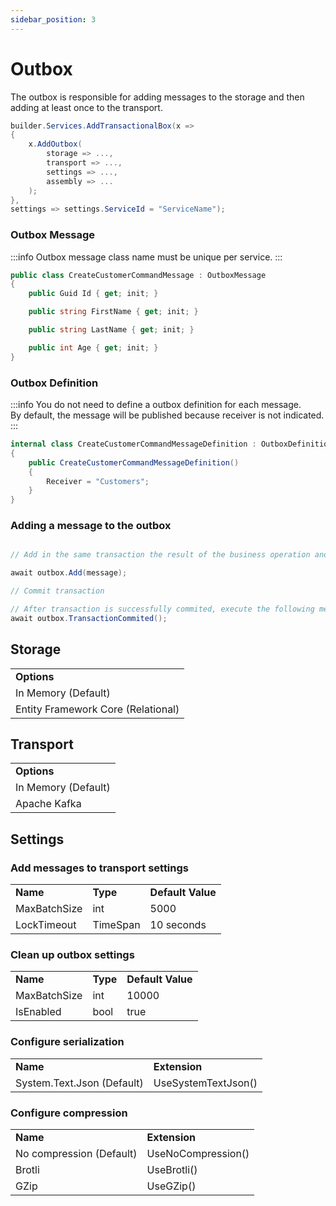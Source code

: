 ```yaml
---
sidebar_position: 3
---
```


# Outbox

The outbox is responsible for adding messages to the storage  and then adding at least once to the transport.

```csharp
builder.Services.AddTransactionalBox(x =>
{
    x.AddOutbox(
        storage => ...,
        transport => ...,
        settings => ...,
        assembly => ...
    );
},
settings => settings.ServiceId = "ServiceName");
```
### Outbox Message
:::info
Outbox message class name must be unique per service.
:::
```csharp
public class CreateCustomerCommandMessage : OutboxMessage
{
    public Guid Id { get; init; }

    public string FirstName { get; init; }

    public string LastName { get; init; }

    public int Age { get; init; }
}
```

### Outbox Definition
:::info
You do not need to define a outbox definition for each message.   
By default, the message will be published because receiver is not indicated.
:::
```csharp
internal class CreateCustomerCommandMessageDefinition : OutboxDefinition<CreateCustomerCommandMessage>
{
    public CreateCustomerCommandMessageDefinition() 
    {
        Receiver = "Customers";
    }
}

```

### Adding a message to the outbox

```csharp

// Add in the same transaction the result of the business operation and message to outbox

await outbox.Add(message);

// Commit transaction

// After transaction is successfully commited, execute the following method
await outbox.TransactionCommited();

```

## Storage

<table>
  <tr>
    <td><b>Options</b></td>
  </tr>
  <tr>
    <td>In Memory (Default)</td>
  </tr>
    <tr>
    <td>Entity Framework Core (Relational)</td>
  </tr>
</table>

## Transport

<table>
  <tr>
    <td><b>Options</b></td>
  </tr>
  <tr>
    <td>In Memory (Default)</td>
  </tr>
    <tr>
    <td>Apache Kafka </td>
  </tr>
</table>

## Settings

### Add messages to transport settings

<table>
  <tr>
    <td><b>Name</b></td>
    <td><b>Type</b></td>
    <td><b>Default Value</b></td>
  </tr>
  <tr>
    <td>MaxBatchSize</td>
    <td>int</td>
    <td>5000</td>
  </tr>
    <tr>
    <td>LockTimeout</td>
    <td>TimeSpan</td>
    <td>10 seconds</td>
  </tr>
</table>

### Clean up outbox settings
<table>
  <tr>
    <td><b>Name</b></td>
    <td><b>Type</b></td>
    <td><b>Default Value</b></td>
  </tr>
  <tr>
    <td>MaxBatchSize</td>
    <td>int</td>
    <td>10000</td>
  </tr>
    <tr>
    <td>IsEnabled</td>
    <td>bool</td>
    <td>true</td>
  </tr>
</table>

### Configure serialization

<table>
  <tr>
    <td><b>Name</b></td>
    <td><b>Extension</b></td>
  </tr>
  <tr>
    <td>System.Text.Json (Default)</td>
    <td>UseSystemTextJson()</td>
  </tr>
</table>

###  Configure compression

<table>
  <tr>
    <td><b>Name</b></td>
    <td><b>Extension</b></td>
  </tr>
  <tr>
    <td>No compression (Default)</td>
    <td>UseNoCompression()</td>
  </tr>
  <tr>
    <td>Brotli</td>
    <td>UseBrotli()</td>
  </tr>
  <tr>
    <td>GZip</td>
    <td>UseGZip()</td>
  </tr>
</table>
